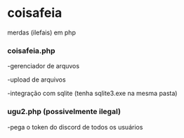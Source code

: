 # coisafeia
merdas (ilefais) em php

### coisafeia.php

-gerenciador de arquvos

-upload de arquivos

-integração com sqlite (tenha sqlite3.exe na mesma pasta)

### ugu2.php (possivelmente ilegal)

-pega o token do discord de todos os usuários 
